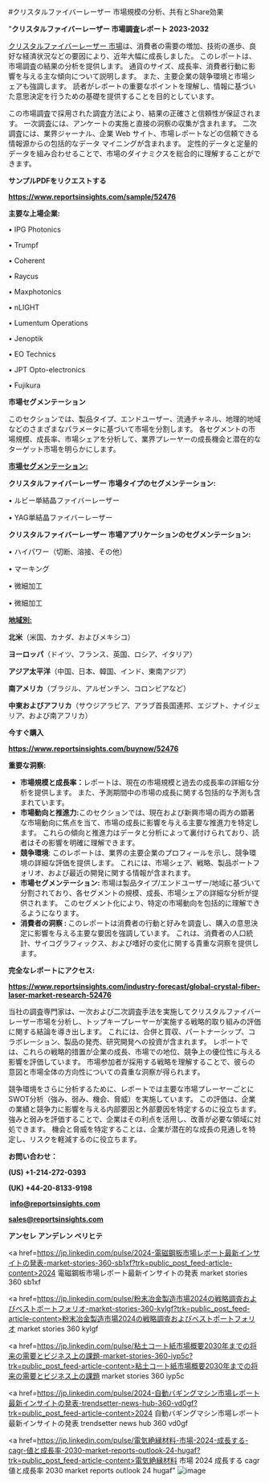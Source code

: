 #クリスタルファイバーレーザー 市場規模の分析、共有とShare効果

"<strong>クリスタルファイバーレーザー 市場調査レポート 2023-2032</strong>

<a href=https://www.reportsinsights.com/sample/52476>クリスタルファイバーレーザー 市場</a>は、消費者の需要の増加、技術の進歩、良好な経済状況などの要因により、近年大幅に成長しました。 このレポートは、市場調査の結果の分析を提供します。 通貨のサイズ、成長率、消費者行動に影響を与える主な傾向について説明します。 また、主要企業の競争環境と市場シェアも強調します。 読者がレポートの重要なポイントを理解し、情報に基づいた意思決定を行うための基礎を提供することを目的としています。

この市場調査で採用された調査方法により、結果の正確さと信頼性が保証されます。 一次調査には、アンケートの実施と直接の洞察の収集が含まれます。 二次調査には、業界ジャーナル、企業 Web サイト、市場レポートなどの信頼できる情報源からの包括的なデータ マイニングが含まれます。 定性的データと定量的データを組み合わせることで、市場のダイナミクスを総合的に理解することができます。

<strong><b>サンプルPDFをリクエストする</b></strong>

<a href=https://www.reportsinsights.com/sample/52476><strong><u>https://www.reportsinsights.com/sample/52476</u></strong></a>

<strong>主要な上場企業:</strong>

• IPG Photonics

• Trumpf

• Coherent

• Raycus

• Maxphotonics

• nLIGHT

• Lumentum Operations

• Jenoptik

• EO Technics

• JPT Opto-electronics

• Fujikura

<strong>市場セグメンテーション</strong>

このセクションでは、製品タイプ、エンドユーザー、流通チャネル、地理的地域などのさまざまなパラメータに基づいて市場を分割します。 各セグメントの市場規模、成長率、市場シェアを分析して、業界プレーヤーの成長機会と潜在的なターゲット市場を明らかにします。

<strong><u>市場セグメンテーション</u></strong><strong><u>:</u></strong>

<strong>クリスタルファイバーレーザー 市場タイプのセグメンテーション:</strong>

• ルビー単結晶ファイバーレーザー

• YAG単結晶ファイバーレーザー

<strong>クリスタルファイバーレーザー 市場アプリケーションのセグメンテーション:</strong>

• ハイパワー（切断、溶接、その他）

• マーキング

• 微細加工

• 微細加工

<strong><u>地域別</u></strong><strong><u>:</u></strong>

<strong>北米</strong>（米国、カナダ、およびメキシコ）

<strong>ヨーロッパ</strong>（ドイツ、フランス、英国、ロシア、イタリア）

<strong>アジア太平洋</strong>（中国、日本、韓国、インド、東南アジア）

<strong>南アメリカ</strong>（ブラジル、アルゼンチン、コロンビアなど）

<strong>中東およびアフリカ</strong>（サウジアラビア、アラブ首長国連邦、エジプト、ナイジェリア、および南アフリカ）

<strong>今すぐ購入</strong>

<a href=https://www.reportsinsights.com/buynow/52476><strong><u>https://www.reportsinsights.com/buynow/52476</u></strong></a>

<strong>重要な洞察:</strong>
<ul>
  <li><strong>市場規模と成長率：</strong>レポートは、現在の市場規模と過去の成長率の詳細な分析を提供します。 また、予測期間中の市場の成長に関する包括的な予測も含まれています。</li>
  <li><strong>市場動向と推進力:</strong>このセクションでは、現在および新興市場の両方の顕著な市場動向に焦点を当て、市場の成長に影響を与える主要な推進力を特定します。 これらの傾向と推進力はデータと分析によって裏付けられており、読者はその影響を明確に理解できます。</li>
  <li><strong>競争環境</strong>: このレポートは、業界の主要企業のプロフィールを示し、競争環境の詳細な評価を提供します。 これには、市場シェア、戦略、製品ポートフォリオ、および最近の開発に関する情報が含まれます。</li>
  <li><strong>市場セグメンテーション: </strong>市場は製品タイプ/エンドユーザー/地域に基づいて分割されており、各セグメントの規模、成長、市場シェアの詳細な分析が提供されます。 このセグメント化により、特定の市場動向を包括的に理解できるようになります。</li>
  <li><strong>消費者の洞察 : </strong>このレポートは消費者の行動と好みを調査し、購入の意思決定に影響を与える主要な要因を強調しています。 これは、消費者の人口統計、サイコグラフィックス、および嗜好の変化に関する貴重な洞察を提供します。</li>
</ul>
<strong>完全なレポートにアクセス:</strong>

<a href=https://www.reportsinsights.com/industry-forecast/global-crystal-fiber-laser-market-research-52476><strong><u><b>https://www.reportsinsights.com/industry-forecast/global-crystal-fiber-laser-market-research-52476</b></u></strong></a>

当社の調査専門家は、一次および二次調査手法を実施してクリスタルファイバーレーザー市場を分析し、トップキープレーヤーが実施する戦略的取り組みの評価に関する結論を導き出します。 これには、合併と買収、パートナーシップ、コラボレーション、製品の発売、研究開発への投資が含まれます。 レポートでは、これらの戦略的措置が企業の成長、市場での地位、競争上の優位性に与える影響を評価しています。 市場参加者が採用する戦略を理解することで、彼らの意図と市場全体の方向性についての貴重な洞察が得られます。

競争環境をさらに分析するために、レポートでは主要な市場プレーヤーごとにSWOT分析（強み、弱み、機会、脅威）を実施しています。 この評価は、企業の業績と競争力に影響を与える内部要因と外部要因を特定するのに役立ちます。 強みと弱みを評価することで、企業はその利点を活用し、改善が必要な領域に対処できます。 機会と脅威を特定することは、企業が潜在的な成長の見通しを特定し、リスクを軽減するのに役立ちます。

<strong>お問い合わせ：</strong>

<strong>(US) +1-214-272-0393</strong>

<strong>(UK) +44-20-8133-9198</strong>

<strong> </strong><a href=info@reportsinsights.com><strong><u>info@reportsinsights.com</u></strong></a>

<a href=sales@reportsinsights.com><strong><u>sales@reportsinsights.com</u></strong></a>

<strong>アンセレ アンデレン ベリヒテ</strong>

<a href=https://jp.linkedin.com/pulse/2024-電磁鋼板市場レポート最新インサイトの発表-market-stories-360-sb1xf?trk=public_post_feed-article-content>2024 電磁鋼板市場レポート最新インサイトの発表 market stories 360 sb1xf</a>

<a href=https://jp.linkedin.com/pulse/粉末冶金製造市場2024の戦略調査およびベストポートフォリオ-market-stories-360-kylgf?trk=public_post_feed-article-content>粉末冶金製造市場2024の戦略調査およびベストポートフォリオ market stories 360 kylgf</a>

<a href=https://jp.linkedin.com/pulse/粘土コート紙市場概要2030年までの将来の需要とビジネス上の課題-market-stories-360-iyp5c?trk=public_post_feed-article-content>粘土コート紙市場概要2030年までの将来の需要とビジネス上の課題 market stories 360 iyp5c</a>

<a href=https://jp.linkedin.com/pulse/2024-自動バギングマシン市場レポート最新インサイトの発表-trendsetter-news-hub-360-vd0gf?trk=public_post_feed-article-content>2024 自動バギングマシン市場レポート最新インサイトの発表 trendsetter news hub 360 vd0gf</a>

<a href=https://jp.linkedin.com/pulse/電気絶縁材料-市場-2024-成長する-cagr-値と成長率-2030-market-reports-outlook-24-hugaf?trk=public_post_feed-article-content>電気絶縁材料 市場 2024 成長する cagr 値と成長率 2030 market reports outlook 24 hugaf</a>"
![image](https://github.com/ahaan12367/RIMarket24/assets/158471582/a2f011b8-a64a-48bd-b1f2-8880a5325abb)
